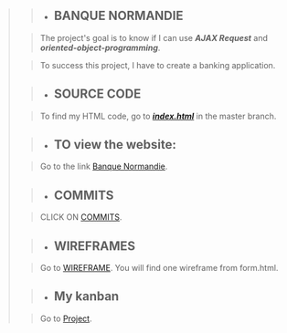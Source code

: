 >> - ## BANQUE NORMANDIE
>
>
>> The project's goal is to know if I can use  ***AJAX Request*** and ***oriented-object-programming***.
>
>> To success this project, I have to create a banking application.
>
>
>> - ## SOURCE CODE
>
>> To find my HTML code, go to [***index.html***](https://github.com/royce76/bankingApplication/blob/master/index.html) in the master branch.
>
>> - ## TO view the website:
>
>> Go to the link [Banque Normandie](https://royce76.github.io/bankingApplication/index.html).
>
>> - ## COMMITS
>
>> CLICK ON [COMMITS](https://github.com/royce76/bankingApplication/commits/master).
>
>> - ## WIREFRAMES
>
>> Go to [WIREFRAME](https://github.com/royce76/bankingApplication/tree/master/doc/wireframe). You will find one wireframe from form.html. 
>
>> - ## My kanban
>
>> Go to [Project](https://github.com/royce76/bankingApplication/projects/1).

